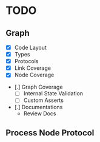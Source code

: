 TODO
=====

## Graph
- [X] Code Layout
- [X] Types
- [X] Protocols 
- [X] Link Coverage
- [X] Node Coverage
- [.] Graph Coverage
  - [ ] Internal State Validation
  - [ ] Custom Asserts
- [.] Documentations
  - Review Docs
  
## Process Node Protocol